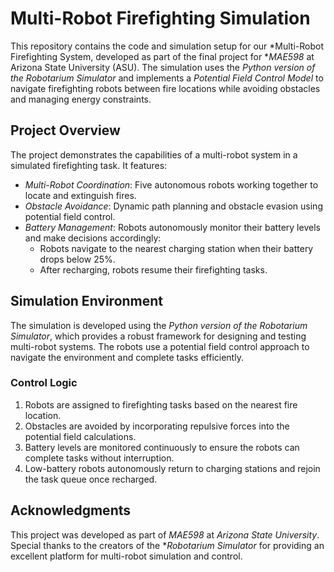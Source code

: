 # Multi-Robot Firefighting Simulation

This repository contains the code and simulation setup for our *Multi-Robot Firefighting System, developed as part of the final project for **MAE598* at Arizona State University (ASU). The simulation uses the *Python version of the Robotarium Simulator* and implements a *Potential Field Control Model* to navigate firefighting robots between fire locations while avoiding obstacles and managing energy constraints.

## Project Overview

The project demonstrates the capabilities of a multi-robot system in a simulated firefighting task. It features:
- *Multi-Robot Coordination*: Five autonomous robots working together to locate and extinguish fires.
- *Obstacle Avoidance*: Dynamic path planning and obstacle evasion using potential field control.
- *Battery Management*: Robots autonomously monitor their battery levels and make decisions accordingly:
  - Robots navigate to the nearest charging station when their battery drops below 25%.
  - After recharging, robots resume their firefighting tasks.

## Simulation Environment

The simulation is developed using the *Python version of the Robotarium Simulator*, which provides a robust framework for designing and testing multi-robot systems. The robots use a potential field control approach to navigate the environment and complete tasks efficiently.

### Control Logic
1. Robots are assigned to firefighting tasks based on the nearest fire location.
2. Obstacles are avoided by incorporating repulsive forces into the potential field calculations.
3. Battery levels are monitored continuously to ensure the robots can complete tasks without interruption.
4. Low-battery robots autonomously return to charging stations and rejoin the task queue once recharged.

## Acknowledgments

This project was developed as part of *MAE598* at *Arizona State University*. Special thanks to the creators of the **Robotarium Simulator* for providing an excellent platform for multi-robot simulation and control.
